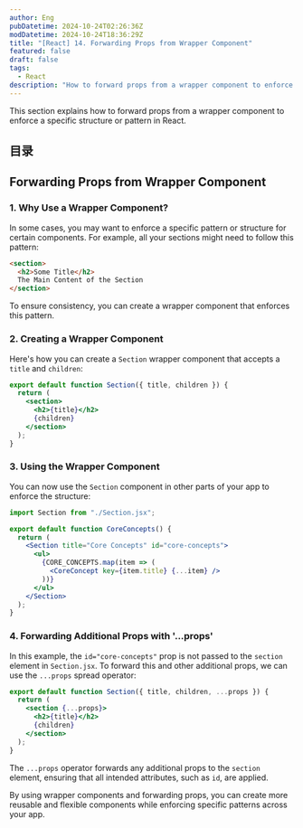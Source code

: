 ```yaml
---
author: Eng
pubDatetime: 2024-10-24T02:26:36Z
modDatetime: 2024-10-24T18:36:29Z
title: "[React] 14. Forwarding Props from Wrapper Component"
featured: false
draft: false
tags:
  - React
description: "How to forward props from a wrapper component to enforce a pattern in React."
---
```


This section explains how to forward props from a wrapper component to enforce a specific structure or pattern in React.

## 目录

## Forwarding Props from Wrapper Component

### 1. Why Use a Wrapper Component?

In some cases, you may want to enforce a specific pattern or structure for certain components. For example, all your sections might need to follow this pattern:

```html
<section>
  <h2>Some Title</h2>
  The Main Content of the Section
</section>
```

To ensure consistency, you can create a wrapper component that enforces this pattern.

### 2. Creating a Wrapper Component

Here's how you can create a `Section` wrapper component that accepts a `title` and `children`:

```jsx
export default function Section({ title, children }) {
  return (
    <section>
      <h2>{title}</h2>
      {children}
    </section>
  );
}
```

### 3. Using the Wrapper Component

You can now use the `Section` component in other parts of your app to enforce the structure:

```jsx
import Section from "./Section.jsx";

export default function CoreConcepts() {
  return (
    <Section title="Core Concepts" id="core-concepts">
      <ul>
        {CORE_CONCEPTS.map(item => (
          <CoreConcept key={item.title} {...item} />
        ))}
      </ul>
    </Section>
  );
}
```

### 4. Forwarding Additional Props with '...props'

In this example, the `id="core-concepts"` prop is not passed to the `section` element in `Section.jsx`. To forward this and other additional props, we can use the `...props` spread operator:

```jsx
export default function Section({ title, children, ...props }) {
  return (
    <section {...props}>
      <h2>{title}</h2>
      {children}
    </section>
  );
}
```

The `...props` operator forwards any additional props to the `section` element, ensuring that all intended attributes, such as `id`, are applied.

By using wrapper components and forwarding props, you can create more reusable and flexible components while enforcing specific patterns across your app.
